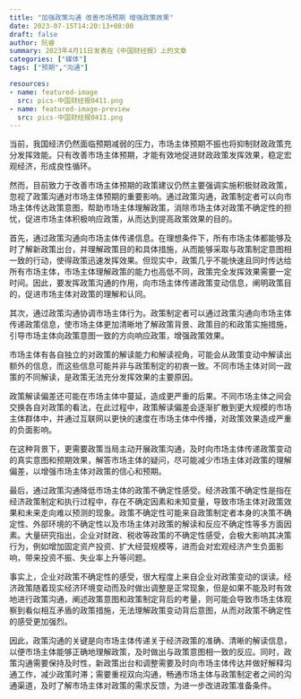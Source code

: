 ```yaml
---
title: "加强政策沟通 改善市场预期 增强政策效果"
date: 2023-07-15T14:20:13+08:00
draft: false
author: 阮睿
summary: 2023年4月11日发表在《中国财经报》上的文章
categories: ["媒体"]
tags: ["预期","沟通"]

resources:
- name: featured-image
  src: pics-中国财经报0411.png
- name: featured-image-preview
  src: pics-中国财经报0411.png
---
```

当前，我国经济仍然面临预期减弱的压力，市场主体预期不振也将抑制财政政策充分发挥效能。只有改善市场主体预期，才能有效地促进财政政策发挥效果，稳定宏观经济，形成良性循环。

然而，目前致力于改善市场主体预期的政策建议仍然主要强调实施积极财政政策，忽视了政策沟通对市场主体预期的重要影响。通过政策沟通，政策制定者可以向市场主体传达政策意图，帮助市场主体理解政策，消除市场主体对政策不确定性的担忧，促进市场主体积极响应政策，从而达到提高政策效果的目的。

首先，通过政策沟通向市场主体传递信息。在理想条件下，所有市场主体都能够及时了解新政策出台，并理解政策目的和具体措施，从而能够采取与政策制定意图相一致的行动，使得政策迅速发挥效果。但现实中，政策几乎不能快速且同时传达给所有市场主体，市场主体理解政策的能力也高低不同，政策完全发挥效果需要一定时间。因此，要发挥政策沟通的作用，向市场主体传递政策变动信息，阐明政策目的，促进市场主体对政策的理解和认同。

其次，通过政策沟通协调市场主体行为。政策制定者可以通过政策沟通向市场主体传递政策信息，使市场主体更加清晰地了解政策背景、政策目的和政策实施措施，引导市场主体向政策意图一致的方向响应政策，增强政策效果。

市场主体有各自独立的对政策的解读能力和解读视角，可能会从政策变动中解读出额外的信息，而这些信息可能并非与政策制定的初衷一致。不同市场主体对同一政策的不同解读，是政策无法充分发挥效果的主要原因。

政策解读偏差还可能在市场主体中蔓延，造成更严重的后果。不同市场主体之间会交换各自对政策的看法，在此过程中，政策解读偏差会逐渐扩散到更大规模的市场主体群体中，并通过互联网以更快的速度在市场主体中传播，对政策效果造成严重的负面影响。

在这种背景下，更需要政策当局主动开展政策沟通，及时向市场主体传递政策变动的真实意图和预期效果，解答市场主体的疑问，尽可能减少市场主体对政策的理解偏差，以增强市场主体对政策的信心和预期。

最后，通过政策沟通降低市场主体的政策不确定性感受。经济政策不确定性是指在经济政策制定和执行过程中，存在不确定因素和未知变量，导致市场主体对政策效果和未来走向难以预测的现象。政策不确定性可能来自政策制定者本身的决策不确定性、外部环境的不确定性以及市场主体对政策的解读和反应不确定性等多方面因素。大量研究指出，企业对财政、税收等政策的不确定性感受，会极大影响其决策行为，例如增加固定资产投资、扩大经营规模等，进而会对宏观经济产生负面影响，带来投资不振、失业率上升等问题。

事实上，企业对政策不确定性的感受，很大程度上来自企业对政策变动的误读。经济政策随着现实经济环境变动而及时做出调整是正常现象，但是如果不能及时有效地进行政策沟通，阐述政策意图和政策制定背后的考量，则可能会导致市场主体观察到看似相互矛盾的政策措施，无法理解政策变动背后意图，从而对政策不确定性的感受更加强烈。

因此，政策沟通的关键是向市场主体传递关于经济政策的准确、清晰的解读信息，以便市场主体能够正确地理解政策，及时做出与政策意图相一致的反应。同时，政策沟通需要保持及时性，新政策出台和调整需要及时向市场主体传达并做好解释沟通工作，减少政策时滞；需要重视双向沟通，畅通市场主体与政策制定者之间的沟通渠道，及时了解市场主体对政策的需求反馈，为进一步改进政策准备条件。
